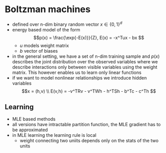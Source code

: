 # Boltzman machines
* defined over n-dim binary random vector $x \in \{ 0, 1\}^d$
* energy based model of the form 
  $$p(x) = \frac{\exp{-E(x)}}{Z}, E(x) = -x^Tux - bx $$
  * $u$ models weight matrix
  * $b$ vector of biases
* in the general setting, we have a set of n-dim training sample and $p(x)$ describes the joint distribution over the observed variables where we describe interactions only between visible variables using the weight matrix. This however enables us to learn only linear functions
* if we want to model nonlinear relationships we introduce hidden variables 
  $$x = (h,v) \\ 
  E(v,h) = -v^TRv - v^TWh - h^TSh - b^Tc - c^Th
  $$

## Learning 
* MLE based methods
* all versions have intractable partition function, the MLE gradient has to be approximated
* in MLE learning the learning rule is local
  *  weight connecting two uniits depends only on the stats of the two units 